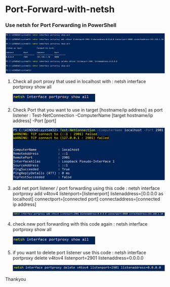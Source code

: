 # Port-Forward-with-netsh
### Use netsh for Port Forwarding in PowerShell
   
   <img src=/img/PortForward.png></img>


1.  Check all port proxy that used in localhost with :
    netsh interface portproxy show all

    <img src=/img/showall.png></img>


2.  Check Port that you want to use in target [hostname/ip address] as port listener : 
    Test-NetConnection -ComputerName [target hostname/ip address] -Port [port]

    <img src=/img/check.png></img>
    
    
3.  add net port listener / port forwarding using this code :
    netsh interface portproxy add v4tov4 listenport=[listenerport] listenaddress=[0.0.0.0 as localhost] connectport=[connected port] connectaddress=[connected ip address]

    <img src=/img/add.png></img>


4.  check new port forwarding with this code again :
    netsh interface portproxy show all

    <img src=/img/showall.png></img>
    
    
5.  if you want to delete port listener use this code :
    netsh interface portproxy delete v4tov4 listenport=2901 listenaddress=0.0.0.0

    <img src=/img/delete.png></img>
    
    
    
Thankyou

